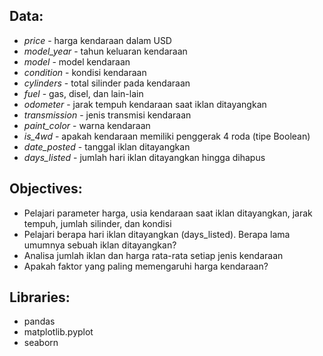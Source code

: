 ## Data:

- *price* - harga kendaraan dalam USD
- *model_year* - tahun keluaran kendaraan
- *model* - model kendaraan
- *condition* - kondisi kendaraan
- *cylinders* - total silinder pada kendaraan
- *fuel* - gas, disel, dan lain-lain
- *odometer* - jarak tempuh kendaraan saat iklan ditayangkan
- *transmission* - jenis transmisi kendaraan
- *paint_color* - warna kendaraan
- *is_4wd* - apakah kendaraan memiliki penggerak 4 roda (tipe Boolean)
- *date_posted* - tanggal iklan ditayangkan
- *days_listed* - jumlah hari iklan ditayangkan hingga dihapus



## Objectives:

- Pelajari parameter harga, usia kendaraan saat iklan ditayangkan, jarak tempuh, jumlah silinder, dan kondisi
- Pelajari berapa hari iklan ditayangkan (days_listed). Berapa lama umumnya sebuah iklan ditayangkan?
- Analisa jumlah iklan dan harga rata-rata setiap jenis kendaraan
- Apakah faktor yang paling memengaruhi harga kendaraan?


## Libraries:

- pandas
- matplotlib.pyplot
- seaborn
